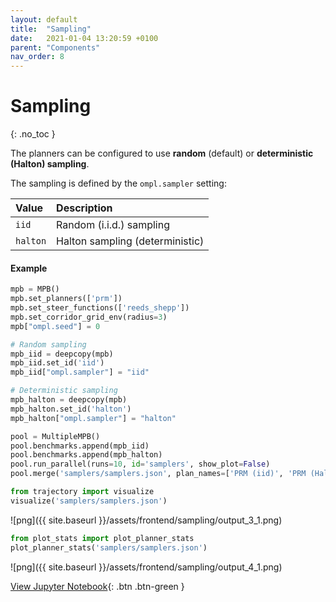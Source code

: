 ```yaml
---
layout: default
title:  "Sampling"
date:   2021-01-04 13:20:59 +0100
parent: "Components"
nav_order: 8
---
```


# Sampling
{: .no_toc }

The planners can be configured to use **random** (default) or **deterministic (Halton) sampling**.

The sampling is defined by the `ompl.sampler` setting:

| Value           | Description        |
|:----------------|:-------------------|
| `iid`          | Random (i.i.d.) sampling |
| `halton`       | Halton sampling (deterministic) |

#### Example

```python
mpb = MPB()
mpb.set_planners(['prm'])
mpb.set_steer_functions(['reeds_shepp'])
mpb.set_corridor_grid_env(radius=3)
mpb["ompl.seed"] = 0

# Random sampling
mpb_iid = deepcopy(mpb)
mpb_iid.set_id('iid')
mpb_iid["ompl.sampler"] = "iid"

# Deterministic sampling
mpb_halton = deepcopy(mpb)
mpb_halton.set_id('halton')
mpb_halton["ompl.sampler"] = "halton"

pool = MultipleMPB()
pool.benchmarks.append(mpb_iid)
pool.benchmarks.append(mpb_halton)
pool.run_parallel(runs=10, id='samplers', show_plot=False)
pool.merge('samplers/samplers.json', plan_names=['PRM (iid)', 'PRM (Halton)'])
```


```python
from trajectory import visualize
visualize('samplers/samplers.json')
```
    
![png]({{ site.baseurl }}/assets/frontend/sampling/output_3_1.png)
    

```python
from plot_stats import plot_planner_stats
plot_planner_stats('samplers/samplers.json')
```
    
![png]({{ site.baseurl }}/assets/frontend/sampling/output_4_1.png)

[View Jupyter Notebook](https://github.com/robot-motion/bench-mr/blob/master/python/Random%20vs%20Deterministic.ipynb){: .btn .btn-green }
